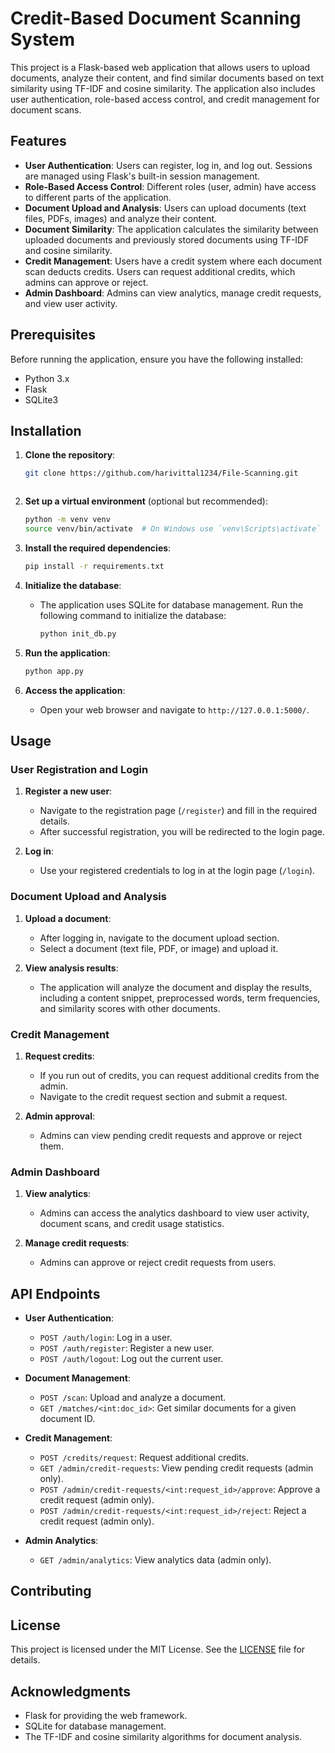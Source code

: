 # Credit-Based Document Scanning System


This project is a Flask-based web application that allows users to upload documents, analyze their content, and find similar documents based on text similarity using TF-IDF and cosine similarity. The application also includes user authentication, role-based access control, and credit management for document scans.

## Features

- **User Authentication**: Users can register, log in, and log out. Sessions are managed using Flask's built-in session management.
- **Role-Based Access Control**: Different roles (user, admin) have access to different parts of the application.
- **Document Upload and Analysis**: Users can upload documents (text files, PDFs, images) and analyze their content.
- **Document Similarity**: The application calculates the similarity between uploaded documents and previously stored documents using TF-IDF and cosine similarity.
- **Credit Management**: Users have a credit system where each document scan deducts credits. Users can request additional credits, which admins can approve or reject.
- **Admin Dashboard**: Admins can view analytics, manage credit requests, and view user activity.

## Prerequisites

Before running the application, ensure you have the following installed:

- Python 3.x
- Flask
- SQLite3

## Installation

1. **Clone the repository**:
   ```bash
   git clone https://github.com/harivittal1234/File-Scanning.git
   
   

2. **Set up a virtual environment** (optional but recommended):
   ```bash
   python -m venv venv
   source venv/bin/activate  # On Windows use `venv\Scripts\activate`
   ```

3. **Install the required dependencies**:
   ```bash
   pip install -r requirements.txt
   ```

4. **Initialize the database**:
   - The application uses SQLite for database management. Run the following command to initialize the database:
     ```bash
     python init_db.py
     ```

5. **Run the application**:
   ```bash
   python app.py
   ```

6. **Access the application**:
   - Open your web browser and navigate to `http://127.0.0.1:5000/`.

## Usage

### User Registration and Login

1. **Register a new user**:
   - Navigate to the registration page (`/register`) and fill in the required details.
   - After successful registration, you will be redirected to the login page.

2. **Log in**:
   - Use your registered credentials to log in at the login page (`/login`).

### Document Upload and Analysis

1. **Upload a document**:
   - After logging in, navigate to the document upload section.
   - Select a document (text file, PDF, or image) and upload it.

2. **View analysis results**:
   - The application will analyze the document and display the results, including a content snippet, preprocessed words, term frequencies, and similarity scores with other documents.

### Credit Management

1. **Request credits**:
   - If you run out of credits, you can request additional credits from the admin.
   - Navigate to the credit request section and submit a request.

2. **Admin approval**:
   - Admins can view pending credit requests and approve or reject them.

### Admin Dashboard

1. **View analytics**:
   - Admins can access the analytics dashboard to view user activity, document scans, and credit usage statistics.

2. **Manage credit requests**:
   - Admins can approve or reject credit requests from users.

## API Endpoints

- **User Authentication**:
  - `POST /auth/login`: Log in a user.
  - `POST /auth/register`: Register a new user.
  - `POST /auth/logout`: Log out the current user.

- **Document Management**:
  - `POST /scan`: Upload and analyze a document.
  - `GET /matches/<int:doc_id>`: Get similar documents for a given document ID.

- **Credit Management**:
  - `POST /credits/request`: Request additional credits.
  - `GET /admin/credit-requests`: View pending credit requests (admin only).
  - `POST /admin/credit-requests/<int:request_id>/approve`: Approve a credit request (admin only).
  - `POST /admin/credit-requests/<int:request_id>/reject`: Reject a credit request (admin only).

- **Admin Analytics**:
  - `GET /admin/analytics`: View analytics data (admin only).

## Contributing


## License

This project is licensed under the MIT License. See the [LICENSE](LICENSE) file for details.

## Acknowledgments

- Flask for providing the web framework.
- SQLite for database management.
- The TF-IDF and cosine similarity algorithms for document analysis.

